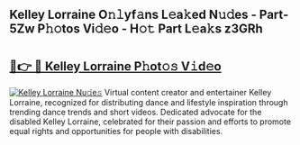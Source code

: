 ## Kelley Lorraine O𝚗𝚕yf𝚊ns L𝚎a𝚔ed N𝚞𝚍es - Part-5Zw P𝚑𝚘tos Vi𝚍𝚎o - H𝚘𝚝 Part L𝚎a𝚔s z3GRh

# <h2><a href="http://kf4w3u.oniu.top/?m=Kelley+Lorraine">🔗👉 🔴 Kelley Lorraine P𝚑ot𝚘𝚜 V𝚒d𝚎o</a></h2>

[![Kelley Lorraine Nu𝚍e𝚜](https://i.imgur.com/0qMVB7G.gif)](http://kf4w3u.oniu.top/?m=Kelley+Lorraine)
Virtual content creator and entertainer Kelley Lorraine, recognized for distributing dance and lifestyle inspiration through trending dance trends and short videos. Dedicated advocate for the disabled Kelley Lorraine, celebrated for their passion and efforts to promote equal rights and opportunities for people with disabilities.  
